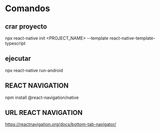 # Comandos

## crar proyecto

npx react-native init <PROJECT_NAME> --template react-native-template-typescript

## ejecutar

npx react-native run-android

## REACT NAVIGATION

npm install @react-navigation/native


## URL REACT NAVIGATION
https://reactnavigation.org/docs/bottom-tab-navigator/